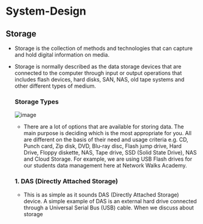 # System-Design
## Storage 
- Storage is the collection of methods and technologies that can capture and hold digital information on media.
- Storage is normally described as the data storage devices that are connected to the computer through input or output operations that includes flash devices, hard disks, SAN, NAS, old tape systems and other different types of medium.
  ### Storage Types
  ![image](https://github.com/SourabhKumar2633/System-Design/assets/146738264/fb651608-421e-45e4-8190-2c9b65935f38)
  - There are a lot of options that are available for storing data. The main purpose is deciding which is the most appropriate for you. All are different on the basis of their need and usage criteria e.g. CD, Punch card, Zip disk, DVD, Blu-ray disc, Flash jump drive, Hard Drive, Floppy diskette, NAS, Tape drive, SSD (Solid State Drive), NAS and Cloud Storage. For example, we are using USB Flash drives for our students data management here at Network Walks Academy.
    
  ### 1. DAS (Directly Attached Storage)
   - This is as simple as it sounds DAS (Directly Attached Storage) device. A simple example of DAS is an external hard drive connected through a Universal Serial Bus (USB) cable. When we discuss about storage
